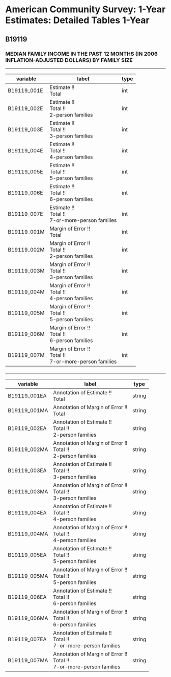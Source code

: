 # American Community Survey: 1-Year Estimates: Detailed Tables 1-Year

## B19119

### MEDIAN FAMILY INCOME IN THE PAST 12 MONTHS (IN 2006 INFLATION-ADJUSTED DOLLARS) BY FAMILY SIZE

___

| variable | label | type |
| ----- | ----- | ----- |
| B19119_001E | Estimate !!<br>Total | int |
| B19119_002E | Estimate !!<br>Total !!<br>2-person families | int |
| B19119_003E | Estimate !!<br>Total !!<br>3-person families | int |
| B19119_004E | Estimate !!<br>Total !!<br>4-person families | int |
| B19119_005E | Estimate !!<br>Total !!<br>5-person families | int |
| B19119_006E | Estimate !!<br>Total !!<br>6-person families | int |
| B19119_007E | Estimate !!<br>Total !!<br>7-or-more-person families | int |
| B19119_001M | Margin of Error !!<br>Total | int |
| B19119_002M | Margin of Error !!<br>Total !!<br>2-person families | int |
| B19119_003M | Margin of Error !!<br>Total !!<br>3-person families | int |
| B19119_004M | Margin of Error !!<br>Total !!<br>4-person families | int |
| B19119_005M | Margin of Error !!<br>Total !!<br>5-person families | int |
| B19119_006M | Margin of Error !!<br>Total !!<br>6-person families | int |
| B19119_007M | Margin of Error !!<br>Total !!<br>7-or-more-person families | int |
### 

___

| variable | label | type |
| ----- | ----- | ----- |
| B19119_001EA | Annotation of Estimate !!<br>Total | string |
| B19119_001MA | Annotation of Margin of Error !!<br>Total | string |
| B19119_002EA | Annotation of Estimate !!<br>Total !!<br>2-person families | string |
| B19119_002MA | Annotation of Margin of Error !!<br>Total !!<br>2-person families | string |
| B19119_003EA | Annotation of Estimate !!<br>Total !!<br>3-person families | string |
| B19119_003MA | Annotation of Margin of Error !!<br>Total !!<br>3-person families | string |
| B19119_004EA | Annotation of Estimate !!<br>Total !!<br>4-person families | string |
| B19119_004MA | Annotation of Margin of Error !!<br>Total !!<br>4-person families | string |
| B19119_005EA | Annotation of Estimate !!<br>Total !!<br>5-person families | string |
| B19119_005MA | Annotation of Margin of Error !!<br>Total !!<br>5-person families | string |
| B19119_006EA | Annotation of Estimate !!<br>Total !!<br>6-person families | string |
| B19119_006MA | Annotation of Margin of Error !!<br>Total !!<br>6-person families | string |
| B19119_007EA | Annotation of Estimate !!<br>Total !!<br>7-or-more-person families | string |
| B19119_007MA | Annotation of Margin of Error !!<br>Total !!<br>7-or-more-person families | string |

